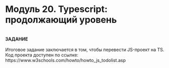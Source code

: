 # Модуль 20. Typescript: продолжающий уровень
<br>
<b>ЗАДАНИЕ</b><br><br>
Итоговое задание заключается в том, чтобы перевести JS-проект на TS. Код проекта доступен по ссылке: https://www.w3schools.com/howto/howto_js_todolist.asp
